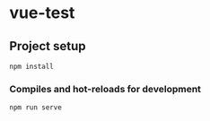 # vue-test

## Project setup
```
npm install
```

### Compiles and hot-reloads for development
```
npm run serve
```


